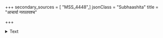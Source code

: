 +++
secondary_sources = [ "MSS_4448",]
jsonClass = "Subhaashita"
title = "आचार्या नरपतयश्च"

+++

<details><summary>Text</summary>

आचार्या नरपतयश्च तुल्यशीला न ह्येषां परिचितिरस्ति सौहृदं वा।  
शुश्रूषां चिरमपि सम्चितां प्रयत्नात् संक्रुद्धा रज इव नाशयन्ति मेघाः॥
</details>
